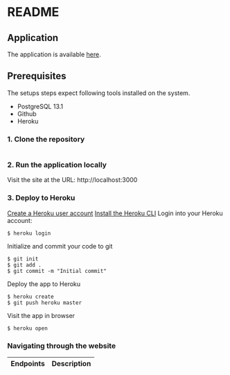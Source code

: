 # README


## Application

The application is available [here]().


## Prerequisites

The setups steps expect following tools installed on the system.

+ PostgreSQL 13.1
+ Github
+ Heroku

### 1. Clone the repository
```
```

### 2. Run the application locally


Visit the site at the URL: http://localhost:3000


### 3. Deploy to Heroku

[Create a Heroku user account](https://signup.heroku.com/devcenter)
[Install the Heroku CLI](https://devcenter.heroku.com/articles/heroku-cli#download-and-install)
Login into your Heroku account:
```
$ heroku login
 ```

Initialize and commit your code to git
```
$ git init
$ git add .
$ git commit -m "Initial commit"
```

Deploy the app to Heroku
```
$ heroku create
$ git push heroku master
```

Visit the app in browser
```
$ heroku open
```

### Navigating through the website
Endpoints | Description
--- | ---






